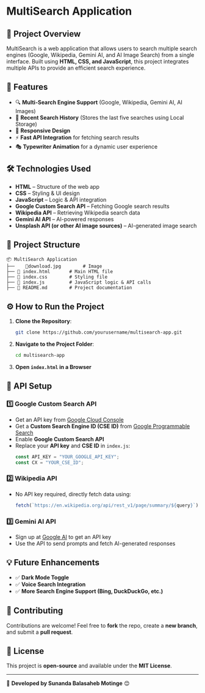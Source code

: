 # MultiSearch Application

## 📌 Project Overview
MultiSearch is a web application that allows users to search multiple search engines (Google, Wikipedia, Gemini AI, and AI Image Search) from a single interface. Built using **HTML, CSS, and JavaScript**, this project integrates multiple APIs to provide an efficient search experience.

## 🚀 Features
- 🔍 **Multi-Search Engine Support** (Google, Wikipedia, Gemini AI, AI Images)
- 📄 **Recent Search History** (Stores the last five searches using Local Storage)
- 🎨 **Responsive Design**
- ⚡ **Fast API Integration** for fetching search results
- 🎭 **Typewriter Animation** for a dynamic user experience

## 🛠️ Technologies Used
- **HTML** – Structure of the web app
- **CSS** – Styling & UI design
- **JavaScript** – Logic & API integration
- **Google Custom Search API** – Fetching Google search results
- **Wikipedia API** – Retrieving Wikipedia search data
- **Gemini AI API** – AI-powered responses
- **Unsplash API (or other AI image sources)** – AI-generated image search

## 📂 Project Structure
```
📦 MultiSearch Application
├──    📄download.jpg        # Image
├── 📄 index.html       # Main HTML file
├── 📄 index.css        # Styling file
├── 📄 index.js         # JavaScript logic & API calls
├── 📄 README.md        # Project documentation
```

## ⚙️ How to Run the Project
1. **Clone the Repository**:
   ```bash
   git clone https://github.com/yourusername/multisearch-app.git
   ```
2. **Navigate to the Project Folder**:
   ```bash
   cd multisearch-app
   ```
3. **Open `index.html` in a Browser**

## 🔑 API Setup
### **1️⃣ Google Custom Search API**
- Get an API key from [Google Cloud Console](https://console.cloud.google.com/)
- Get a **Custom Search Engine ID (CSE ID)** from [Google Programmable Search](https://programmablesearchengine.google.com/)
- Enable **Google Custom Search API**
- Replace your **API key** and **CSE ID** in `index.js`:
  ```js
  const API_KEY = "YOUR_GOOGLE_API_KEY";
  const CX = "YOUR_CSE_ID";
  ```

### **2️⃣ Wikipedia API**
- No API key required, directly fetch data using:
  ```js
  fetch(`https://en.wikipedia.org/api/rest_v1/page/summary/${query}`)
  ```

### **3️⃣ Gemini AI API**
- Sign up at [Google AI](https://ai.google.dev/) to get an API key
- Use the API to send prompts and fetch AI-generated responses


## 💡 Future Enhancements
- ✅ **Dark Mode Toggle**
- ✅ **Voice Search Integration**
- ✅ **More Search Engine Support (Bing, DuckDuckGo, etc.)**

## 🤝 Contributing
Contributions are welcome! Feel free to **fork** the repo, create a **new branch**, and submit a **pull request**.

## 📜 License
This project is **open-source** and available under the **MIT License**.

---
🚀 **Developed by Sunanda Balasaheb Motinge** 😊

